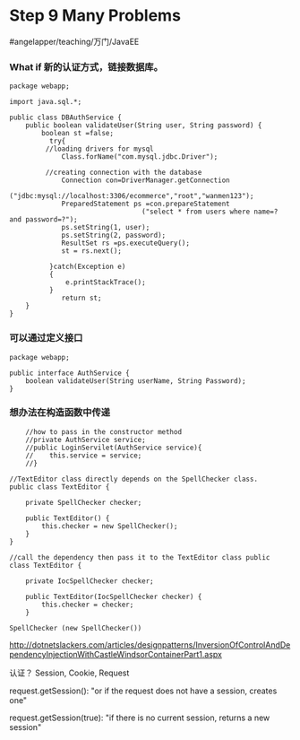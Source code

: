 # Step 9 Many Problems
#angelapper/teaching/万门/JavaEE

### What if 新的认证方式，链接数据库。
```
package webapp;

import java.sql.*;

public class DBAuthService {
	public boolean validateUser(String user, String password) {
		boolean st =false;
	      try{
		 //loading drivers for mysql
	         Class.forName("com.mysql.jdbc.Driver");

	 	 //creating connection with the database 
	         Connection con=DriverManager.getConnection
	                        ("jdbc:mysql://localhost:3306/ecommerce","root","wanmen123");
	         PreparedStatement ps =con.prepareStatement
	                             ("select * from users where name=? and password=?");
	         ps.setString(1, user);
	         ps.setString(2, password);
	         ResultSet rs =ps.executeQuery();
	         st = rs.next();
	        
	      }catch(Exception e)
	      {
	          e.printStackTrace();
	      }
	         return st;
	}
}
```


### 可以通过定义接口
```
package webapp;

public interface AuthService {
	boolean validateUser(String userName, String Password);
}
```

### 想办法在构造函数中传递
```
	//how to pass in the constructor method 
	//private AuthService service;
	//public LoginServilet(AuthService service){
	//    this.service = service;
	//}

//TextEditor class directly depends on the SpellChecker class.
public class TextEditor {

    private SpellChecker checker;

    public TextEditor() {
        this.checker = new SpellChecker();
    }
}

//call the dependency then pass it to the TextEditor class public class TextEditor {

    private IocSpellChecker checker;

    public TextEditor(IocSpellChecker checker) {
        this.checker = checker;
    }

SpellChecker (new SpellChecker())

```

http://dotnetslackers.com/articles/designpatterns/InversionOfControlAndDependencyInjectionWithCastleWindsorContainerPart1.aspx


认证？ 
Session, Cookie, Request


request.getSession():
"or if the request does not have a session, creates one"

request.getSession(true):
"if there is no current session, returns a new session"